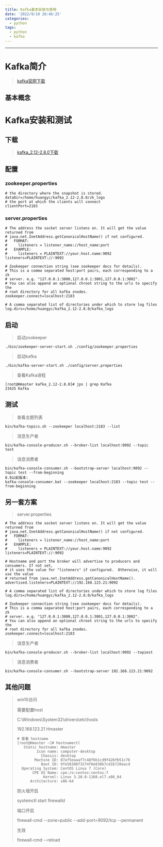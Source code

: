 ```yaml
---
title: Kafka基本安装与使用
date: '2022/9/10 20:46:25'
categories:
  - python
tags:
  - python
  - kafka
---
```



---




# Kafka简介


> [kafka官网下载](http://kafka.apache.org/downloads)

## 基本概念



# Kafka安装和测试

## 下载

> [kafka_2.12-2.8.0下载](https://archive.apache.org/dist/kafka/2.8.0/kafka_2.12-2.8.0.tgz)

## 配置

### zookeeper.properties

```properties
# the directory where the snapshot is stored.
dataDir=/home/huangyc/kafka_2.12-2.8.0/zk_logs
# the port at which the clients will connect
clientPort=2183
```



### server.properties

```properties
# The address the socket server listens on. It will get the value returned from 
# java.net.InetAddress.getCanonicalHostName() if not configured.
#   FORMAT:
#     listeners = listener_name://host_name:port
#   EXAMPLE:
#     listeners = PLAINTEXT://your.host.name:9092
listeners=PLAINTEXT://:9092

# Zookeeper connection string (see zookeeper docs for details).
# This is a comma separated host:port pairs, each corresponding to a zk
# server. e.g. "127.0.0.1:3000,127.0.0.1:3001,127.0.0.1:3002".
# You can also append an optional chroot string to the urls to specify the
# root directory for all kafka znodes.
zookeeper.connect=localhost:2183

# A comma separated list of directories under which to store log files
log.dirs=/home/huangyc/kafka_2.12-2.8.0/kafka_logs
```



## 启动

> 启动zookeeper

```shell
./bin/zookeeper-server-start.sh ./config/zookeeper.properties
```

> 启动kafka

```shell
./bin/kafka-server-start.sh ./config/server.properties
```

> 查看Kafka进程

```shell
[root@Hmaster kafka_2.12-2.8.0]# jps | grep Kafka
23425 Kafka
```



## 测试

> 查看主题列表

```shell
bin/kafka-topics.sh --zookeeper localhost:2183 --list
```

> 消息生产者

```shell
bin/kafka-console-producer.sh --broker-list localhost:9092 --topic test 
```

> 消息消费者

```shell
bin/kafka-console-consumer.sh --bootstrap-server localhost:9092 --topic test --from-beginning
0.9以前版本: 
kafka-console-consumer.bat --zookeeper localhost:2183 --topic test --from-beginning
```



## 另一套方案

> server.properties

```properties
# The address the socket server listens on. It will get the value returned from 
# java.net.InetAddress.getCanonicalHostName() if not configured.
#   FORMAT:
#     listeners = listener_name://host_name:port
#   EXAMPLE:
#     listeners = PLAINTEXT://your.host.name:9092
listeners=PLAINTEXT://:9092

# Hostname and port the broker will advertise to producers and consumers. If not set, 
# it uses the value for "listeners" if configured.  Otherwise, it will use the value
# returned from java.net.InetAddress.getCanonicalHostName().
advertised.listeners=PLAINTEXT://192.168.123.21:9092

# A comma separated list of directories under which to store log files
log.dirs=/home/huangyc/kafka_2.12-2.8.0/kafka_logs

# Zookeeper connection string (see zookeeper docs for details).
# This is a comma separated host:port pairs, each corresponding to a zk
# server. e.g. "127.0.0.1:3000,127.0.0.1:3001,127.0.0.1:3002".
# You can also append an optional chroot string to the urls to specify the
# root directory for all kafka znodes.
zookeeper.connect=localhost:2183
```

> 消息生产者

```shell
bin/kafka-console-producer.sh --broker-list localhost:9092 --topiest
```

> 消息消费者

```shell
bin/kafka-console-consumer.sh --bootstrap-server 192.168.123.21:9092
```



## 其他问题

> win10访问
>
> 需要配置host
>
> C:\Windows\System32\drivers\etc\hosts
>
> 192.168.123.21 Hmaster
>
> ```shell
> # 查看 hostname
> [root@Hmaster ~]# hostnamectl
>    Static hostname: Hmaster
>          Icon name: computer-desktop
>            Chassis: desktop
>         Machine ID: 87af5eaaaf7c48f6b1cd9f42bfb51c76
>            Boot ID: 9fe58388f3274f0e838b7cd1b720eacd
>   Operating System: CentOS Linux 7 (Core)
>        CPE OS Name: cpe:/o:centos:centos:7
>             Kernel: Linux 3.10.0-1160.el7.x86_64
>       Architecture: x86-64
> ```
>
> 防火墙开启
>
> systemctl start firewalld
>
> 端口开启
>
> firewall-cmd --zone=public --add-port=9092/tcp --permanent
>
> 生效
>
> firewall-cmd --reload

